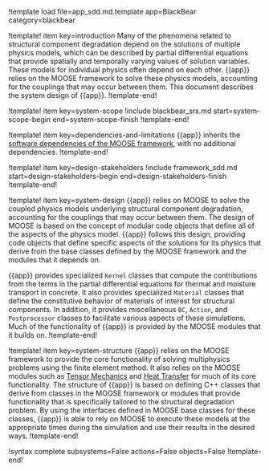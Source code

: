 !template load file=app_sdd.md.template app=BlackBear category=blackbear

!template! item key=introduction
Many of the phenomena related to structural component degradation depend on the
solutions of multiple physics models, which can be described by partial
differential equations that provide spatially and temporally varying values of
solution variables. These models for individual physics often depend on each
other. {{app}} relies on the MOOSE framework to solve these physics models,
accounting for the couplings that may occur between them. This document
describes the system design of {{app}}.
!template-end!

!template! item key=system-scope
!include blackbear_srs.md start=system-scope-begin end=system-scope-finish
!template-end!

!template! item key=dependencies-and-limitations
{{app}} inherits the
[software dependencies of the MOOSE framework](framework_sdd.md#dependencies-and-limitations),
with no additional dependencies.
!template-end!

!template! item key=design-stakeholders
!include framework_sdd.md start=design-stakeholders-begin end=design-stakeholders-finish
!template-end!

!template! item key=system-design
{{app}} relies on MOOSE to solve the coupled physics models underlying
structural component degradation, accounting for the couplings that may occur
between them. The design of MOOSE is based on the concept of modular code
objects that define all of the aspects of the physics model. {{app}} follows
this design, providing code objects that define specific aspects of the
solutions for its physics that derive from the base classes defined by the
MOOSE framework and the modules that it depends on.

{{app}} provides specialized `Kernel` classes that compute the contributions
from the terms in the partial differential equations for thermal and moisture
transport in concrete. It also provides specialized `Material` classes that
define the constitutive behavior of materials of interest for structural
components. In addition, it provides miscellaneous `BC`, `Action`, and
`Postprocessor` classes to facilitate various aspects of these simulations.
Much of the functionality of {{app}} is provided by the MOOSE modules that it
builds on.
!template-end!

!template! item key=system-structure
{{app}} relies on the MOOSE framework to provide the core functionality of
solving multiphysics problems using the finite element method. It also relies
on the MOOSE modules such as [Tensor Mechanics](tensor_mechanics/index.md) and
[Heat Transfer](heat_transfer/index.md) for much of its core functionality.
The structure of {{app}} is based on defining C++ classes that derive from
classes in the MOOSE framework or modules that provide functionality that is
specifically tailored to the structural degradation problem. By using the
interfaces defined in MOOSE base classes for these classes, {{app}} is able to
rely on MOOSE to execute these models at the appropriate times during the
simulation and use their results in the desired ways.
!template-end!

!syntax complete subsystems=False actions=False objects=False
!template-end!
